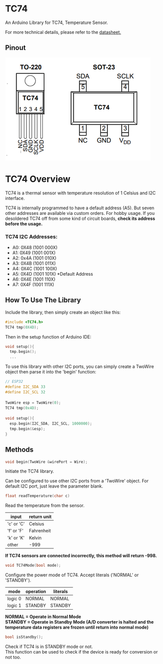 # TC74
An Arduino Library for TC74, Temperature Sensor.

For more technical details, please refer to the [datasheet.](https://ww1.microchip.com/downloads/en/DeviceDoc/21462D.pdf)

## Pinout
![TC74 pinout](pic/tc74.png)

# TC74 Overview
TC74 is a thermal sensor with temperature resolution of 1 Celsius and I2C interface.

TC74 is internally programmed to have a default address (A5). But seven other addresses are available via custom orders.
For hobby usage. If you desoldered TC74 off from some kind of circuit boards, **check its address before the usage.**

### TC74 I2C Addresses:
- A0: 0X48 (1001 000X)
- A1: 0X49 (1001 001X)
- A2: 0x4A (1001 010X)
- A3: 0X4B (1001 011X)
- A4: 0X4C (1001 100X)
- A5: 0X4D (1001 101X) *Default Address
- A6: 0X4E (1001 110X)
- A7: 0X4F (1001 111X)

## How To Use The Library
Include the library, then simply create an object like this:
```C
#include <TC74.h>
TC74 tmp(0X4D);
```
Then in the setup function of Arduino IDE:
```C
void setup(){
  tmp.begin();
  ...
```
To use this library with other I2C ports, you can simply create a TwoWire object then parse it into the 'begin' function:
```C
// ESP32
#define I2C_SDA 33
#define I2C_SCL 32

TwoWire esp = TwoWire(0);
TC74 tmp(0x4D);

void setup(){
  esp.begin(I2C_SDA, I2C_SCL, 1000000);
  tmp.begin(&esp);
}
```

## Methods
```C
void begin(TwoWire &wirePort = Wire);
```
Initiate the TC74 library.

Can be configured to use other I2C ports from a 'TwoWire' object. For default I2C port, just leave the parameter blank.

```C
float readTemperature(char c)
```
Read the temperature from the sensor.

|   input  | return unit |
|----------|-------------|
|'c' or 'C'|   Celsius   |
|'f' or 'F'|  Fahrenheit |
|'k' or 'K'|    Kelvin   |
|  other   |    -999     |

**If TC74 sensors are connected incorrectly, this method will return -998.**

```C
void TC74Mode(bool mode);
```
Configure the power mode of TC74. Accept literals ('NORMAL' or 'STANDBY').

| mode | operation | literals |
|------|-----------|----------|
| logic 0 | NORMAL | NORMAL   |
| logic 1 | STANDBY | STANDBY |

**NORMAL = Operate in Normal Mode<br>**
**STANDBY = Operate in Standby Mode (A/D converter is halted and the temperature data registers are frozen until return into normal mode)**

```C
bool isStandby();
````
Check if TC74 is in STANDBY mode or not.<br>
This function can be used to check if the device is ready for conversion or not too.
